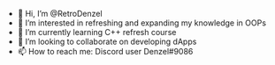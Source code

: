 - 👋 Hi, I’m @RetroDenzel
- 👀 I’m interested in refreshing and expanding my knowledge in OOPs
- 🌱 I’m currently learning C++ refresh course
- 💞️ I’m looking to collaborate on developing dApps
- 📫 How to reach me: Discord user Denzel#9086


